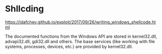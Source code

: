 # Shllcding

https://idafchev.github.io/exploit/2017/09/26/writing_windows_shellcode.html

The documented functions from the Windows API are stored in kernel32.dll, advapi32.dll, gdi32.dll and others. The base services (like working with file systems, processes, devices, etc.) are provided by kernel32.dll.

